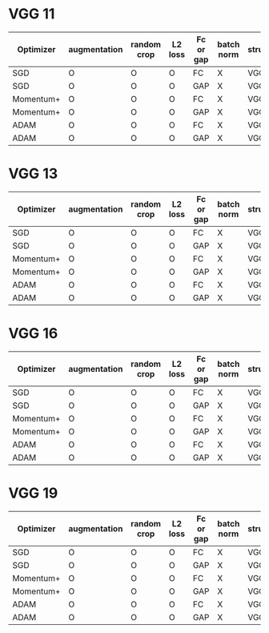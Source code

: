 # VGG 11
|Optimizer| augmentation | random crop | L2 loss | Fc or gap | batch norm | structure | acc | loss |
| --- | --- | --- | --- | --- | --- | --- | --- | --- | 
| SGD | O | O | O | FC | X |  VGG 11  | [80.33%](https://github.com/SoulDuck/VGG/blob/master/readme_pic/vgg_11/1/vgg_11_1.md) | [0.46](https://github.com/SoulDuck/VGG/blob/master/readme_pic/vgg_11/1/vgg_11_1.md) |
| SGD | O | O | O | GAP | X |  VGG 11  | [82.00%](https://github.com/SoulDuck/VGG/blob/master/readme_pic/vgg_11/0/vgg_11_0.md) | [0.44](https://github.com/SoulDuck/VGG/blob/master/readme_pic/vgg_11/0/vgg_11_0.md) |
| Momentum+ | O | O | O | FC | X |  VGG 11  | [82.33%](https://github.com/SoulDuck/VGG/blob/master/readme_pic/vgg_11/3/vgg_11_3.md) | [0.417](https://github.com/SoulDuck/VGG/blob/master/readme_pic/vgg_11/3/vgg_11_3.md) | 
| Momentum+ | O | O | O | GAP | X |  VGG 11  | [82.21%](https://github.com/SoulDuck/VGG/blob/master/readme_pic/vgg_11/2/vgg_11_2.md) | [0.43](https://github.com/SoulDuck/VGG/blob/master/readme_pic/vgg_11/2/vgg_11_2.md) |
| ADAM | O | O | O | FC | X |  VGG 11  | [84.49%](https://github.com/SoulDuck/VGG/blob/master/readme_pic/vgg_11/5/vgg_11_5.md) | [0.37](https://github.com/SoulDuck/VGG/blob/master/readme_pic/vgg_11/5/vgg_11_5.md) | 
| ADAM | O | O | O | GAP | X |  VGG 11  | [84.66%](https://github.com/SoulDuck/VGG/blob/master/readme_pic/vgg_11/4/vgg_11_4.md) | [0.38](https://github.com/SoulDuck/VGG/blob/master/readme_pic/vgg_11/4/vgg_11_4.md)| 



# VGG 13
|Optimizer| augmentation | random crop | L2 loss | Fc or gap | batch norm | structure | acc | loss |
| --- | --- | --- | --- | --- | --- | --- | --- | --- | 
| SGD | O | O | O | FC | X |  VGG 13  |  82.53%| 0.417 |
| SGD | O | O | O | GAP | X |  VGG 13  | 83.39%  | 0.412 |
| Momentum+ | O | O | O | FC | X |  VGG  13 | 83.33% | 0.41 | 
| Momentum+ | O | O | O | GAP | X |  VGG 13  | 83.75% | 0.39 |
| ADAM | O | O | O | FC | X |  VGG 13  | ? | ? | 
| ADAM | O | O | O | GAP | X |  VGG 13  | ? | ? | 


# VGG 16
|Optimizer| augmentation | random crop | L2 loss | Fc or gap | batch norm | structure | acc | loss |
| --- | --- | --- | --- | --- | --- | --- | --- | --- |
| SGD | O | O | O | FC | X |  VGG 16  | 83.80% | 0.411 | 
| SGD | O | O | O | GAP | X |  VGG 16  | 82.50% | 0.413 |
| Momentum+ | O | O | O | FC | X |  VGG 16  | 83.5%  | 0.415 | 
| Momentum+ | O | O | O | GAP | X |  VGG 16  | 83.6% | 0.41 |
| ADAM | O | O | O | FC | X |  VGG 16  | 84.66% | 0.38  | 
| ADAM | O | O | O | GAP | X |  VGG 16  | 84.80% | 0.391 | 



# VGG 19
|Optimizer| augmentation | random crop | L2 loss | Fc or gap | batch norm | structure | acc | loss |
| --- | --- | --- | --- | --- | --- | --- | --- | --- | 
| SGD | O | O | O | FC | X |  VGG 19  | ? | ? | 
| SGD | O | O | O | GAP | X |  VGG 19  | ? | ? | 
| Momentum+ | O | O | O | FC | X |  VGG 19  | ? | ? |
| Momentum+ | O | O | O | GAP | X |  VGG 19  | ? | ? |
| ADAM | O | O | O | FC | X |  VGG 19  | ? | ? | 
| ADAM | O | O | O | GAP | X |  VGG 19  | ? | ? |












